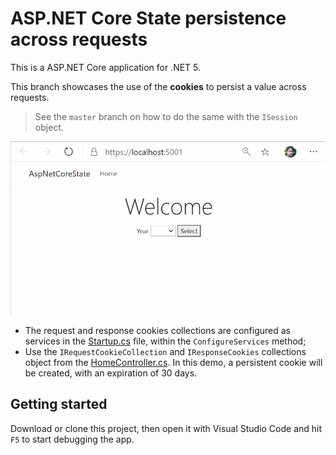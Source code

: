 # ASP.NET Core State persistence across requests
This is a ASP.NET Core application for .NET 5.

This branch showcases the use of the **cookies** to persist a value across requests.

> See the `master` branch on how to do the same with the `ISession` object.

![state.gif](state.gif)

 * The request and response cookies collections are configured as services in the [Startup.cs](Startup.cs#L28) file, within the `ConfigureServices` method;
 * Use the `IRequestCookieCollection` and `IResponseCookies` collections object from the [HomeController.cs](Controllers/HomeController.cs#L15). In this demo, a persistent cookie will be created, with an expiration of 30 days.

## Getting started
Download or clone this project, then open it with Visual Studio Code and hit `F5` to start debugging the app.